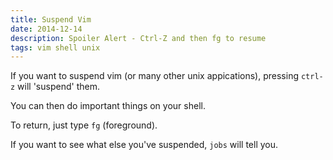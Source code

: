 ```yaml
---
title: Suspend Vim
date: 2014-12-14
description: Spoiler Alert - Ctrl-Z and then fg to resume
tags: vim shell unix
---
```


If you want to suspend vim (or many other unix appications), pressing `ctrl-z`
will 'suspend' them.

You can then do important things on your shell.

To return, just type `fg` (foreground).

If you want to see what else you've suspended, `jobs` will tell you.
